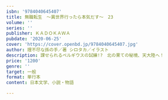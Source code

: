 ```yaml
---
isbn: '9784040645407'
title: 無職転生　～異世界行ったら本気だす～　23
volume: ''
series: ''
publisher: ＫＡＤＯＫＡＷＡ
pubdate: '2020-06-25'
cover: 'https://cover.openbd.jp/9784040645407.jpg'
author: 理不尽な孫の手／著 シロタカ／イラスト
description: 課せられるペルギウスの試練!?　北の果ての秘境、天大陸へ！
price: '1200'
genre: ''
target: 一般
format: 単行本
content: 日本文学、小説・物語

---
```

